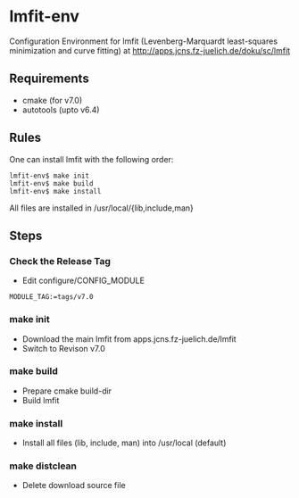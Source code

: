 lmfit-env
======
Configuration Environment for lmfit (Levenberg-Marquardt least-squares minimization and curve fitting) at http://apps.jcns.fz-juelich.de/doku/sc/lmfit


## Requirements
* cmake (for v7.0)
* autotools (upto v6.4)

## Rules

One can install lmfit with the following order:

```
lmfit-env$ make init
lmfit-env$ make build
lmfit-env$ make install
```

All files are installed in /usr/local/{lib,include,man}


## Steps

### Check the Release Tag

* Edit configure/CONFIG_MODULE
```
MODULE_TAG:=tags/v7.0
```

### make init
* Download the main lmfit from apps.jcns.fz-juelich.de/lmfit
* Switch to Revison v7.0

### make build
* Prepare cmake build-dir
* Build lmfit

### make install
* Install all files (lib, include, man) into /usr/local (default)

### make distclean
* Delete download source file

